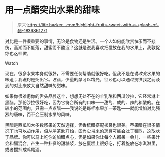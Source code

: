# 用一点醋突出水果的甜味

> 原文:[https://life hacker . com/highlight-fruits-sweet-with-a-splash-of-醋-1836861271](https://lifehacker.com/highlight-fruits-sweetness-with-a-splash-of-vinegar-1836861271)

对比是一件很重要的事情，无论是食物还是生活。一个人如何能欣赏快乐而不悲伤，高潮而不低落，甜蜜而不酸涩？这就是说我喜欢把醋放在我的水果上，我敦促你也这样做。

Watch

现在，很多水果本身就很好，不需要任何帮助就很好吃。但我不是在说*改变*水果的味道；我说的是突出它。没错，少量的酸可以增亮，但它也可以通过提供我之前谈到的对比来放大自然甜味的甜味。

如果你很难用你的舌头品尝这个，想想无处不在的羊乳酪和西瓜沙拉，它经常淋上黑醋。那份沙拉很好吃，因为它符合所有的口味——甜的、咸的、辣的和酸的。在较小的范围内，只需一点点醋——我说的是每杯水果加一茶匙——就能增加对比强烈的唐味，而不会压制水果的风味。

黑醋是西瓜和大多数浆果的天然选择，但香槟醋搭配核果也很美。苹果醋在很多情况下也可以起作用，但从半茶匙开始，因为它带来的恐惧可能会过于强烈，这取决于品牌。你可以马上吃你的加醋点心，但是如果你让每个人都呆一会儿，一些果汁会和醋混合，产生一种扑鼻的甜糖浆，放在蛋糕上很好吃，打着旋放在冰淇淋里，或者搅拌成鸡尾酒。